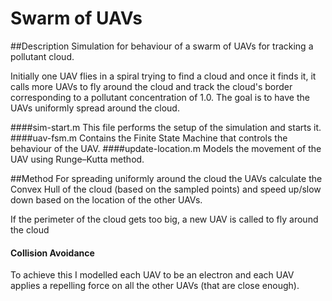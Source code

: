 # Swarm of UAVs
##Description
Simulation for behaviour of a swarm of UAVs for tracking a pollutant cloud.

Initially one UAV flies in a spiral trying to find a cloud and once it finds it, it calls more UAVs to fly around the cloud and track the cloud's border corresponding to a pollutant concentration of 1.0. The goal is to have the UAVs uniformly spread around the cloud.

####sim-start.m
This file performs the setup of the simulation and starts it.
####uav-fsm.m
Contains the Finite State Machine that controls the behaviour of the UAV.
####update-location.m
Models the movement of the UAV using Runge–Kutta method.

##Method
For spreading uniformly around the cloud the UAVs calculate the Convex Hull of the cloud (based on the sampled points) and speed up/slow down based on the location of the other UAVs.

If the perimeter of the cloud gets too big, a new UAV is called to fly around the cloud

#### Collision Avoidance
To achieve this I modelled each UAV to be an electron and each UAV applies a repelling force on all the other UAVs (that are close enough).
